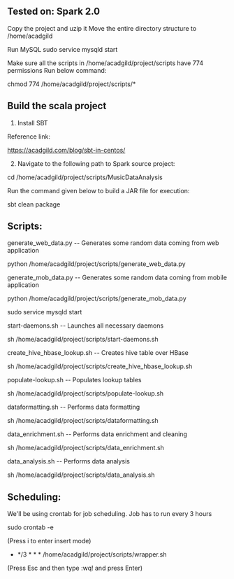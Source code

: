 Tested on: Spark 2.0
-----------------------

Copy the project and uzip it
Move the entire directory structure to /home/acadgild

Run MySQL
sudo service mysqld start

Make sure all the scripts in /home/acadgild/project/scripts have  774 permissions
Run below command:

chmod 774 /home/acadgild/project/scripts/*

Build the scala project
-----------------------
1. Install SBT

Reference link:

https://acadgild.com/blog/sbt-in-centos/

2. Navigate to the following path to Spark source project:

cd /home/acadgild/project/scripts/MusicDataAnalysis

Run the command given below to build a JAR file for execution:

sbt clean package


Scripts:
--------
generate_web_data.py -- Generates some random data coming from web application

python /home/acadgild/project/scripts/generate_web_data.py


generate_mob_data.py -- Generates some random data coming from mobile application

python /home/acadgild/project/scripts/generate_mob_data.py

sudo service mysqld start

start-daemons.sh -- Launches all necessary daemons

sh /home/acadgild/project/scripts/start-daemons.sh


create_hive_hbase_lookup.sh -- Creates hive table over HBase

sh /home/acadgild/project/scripts/create_hive_hbase_lookup.sh


populate-lookup.sh -- Populates lookup tables

sh /home/acadgild/project/scripts/populate-lookup.sh


dataformatting.sh -- Performs data formatting

sh /home/acadgild/project/scripts/dataformatting.sh


data_enrichment.sh -- Performs data enrichment and cleaning

sh /home/acadgild/project/scripts/data_enrichment.sh

data_analysis.sh -- Performs data analysis

sh /home/acadgild/project/scripts/data_analysis.sh

Scheduling:
-----------
We'll be using crontab for job scheduling.
Job has to run every 3 hours

sudo crontab -e

(Press i to enter insert mode)

* */3 * * * /home/acadgild/project/scripts/wrapper.sh

(Press Esc and then type :wq! and press Enter)
